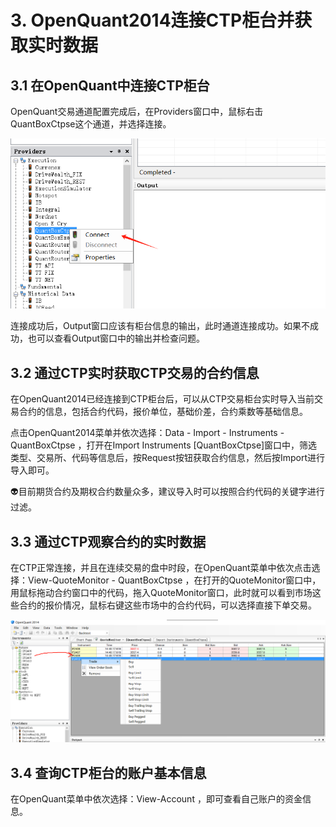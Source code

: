 # 3. OpenQuant2014连接CTP柜台并获取实时数据

## <div id="3.1"></div>3.1 在OpenQuant中连接CTP柜台

OpenQuant交易通道配置完成后，在Providers窗口中，鼠标右击QuantBoxCtpse这个通道，并选择连接。

 ![](/assets/oq_providers_QuantBoxCTPse_Connect.png)

连接成功后，Output窗口应该有柜台信息的输出，此时通道连接成功。如果不成功，也可以查看Output窗口中的输出并检查问题。





## <div id="3.2"></div>3.2 通过CTP实时获取CTP交易的合约信息

在OpenQuant2014已经连接到CTP柜台后，可以从CTP交易柜台实时导入当前交易合约的信息，包括合约代码，报价单位，基础价差，合约乘数等基础信息。

点击OpenQuant2014菜单并依次选择：Data - Import - Instruments - QuantBoxCtpse ，打开在Import Instruments [QuantBoxCtpse]窗口中，筛选类型、交易所、代码等信息后，按Request按钮获取合约信息，然后按Import进行导入即可。

👽目前期货合约及期权合约数量众多，建议导入时可以按照合约代码的关键字进行过滤。







## <div id="3.3"></div>3.3 通过CTP观察合约的实时数据

在CTP正常连接，并且在连续交易的盘中时段，在OpenQuant菜单中依次点击选择：View-QuoteMonitor - QuantBoxCtpse ，在打开的QuoteMonitor窗口中， 用鼠标拖动合约窗口中的代码，拖入QuoteMonitor窗口，此时就可以看到市场这些合约的报价情况，鼠标右键这些市场中的合约代码，可以选择直接下单交易。

![](/assets/oq_providers_QuantBoxCTPse_QuoteMonitor.png)



## <div id="3.4"></div>3.4 查询CTP柜台的账户基本信息

在OpenQuant菜单中依次选择：View-Account ，即可查看自己账户的资金信息。



 







